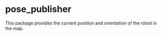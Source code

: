 pose_publisher
==============

This package provides the current position and orientation of the robot in the map.
